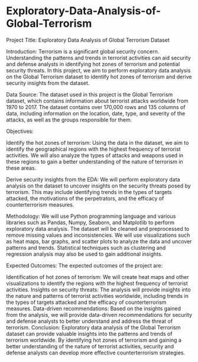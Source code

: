 # Exploratory-Data-Analysis-of-Global-Terrorism

Project Title: Exploratory Data Analysis of Global Terrorism Dataset

Introduction:
Terrorism is a significant global security concern. Understanding the patterns and trends in terrorist activities can aid security and defense analysts in identifying hot zones of terrorism and potential security threats. In this project, we aim to perform exploratory data analysis on the Global Terrorism dataset to identify hot zones of terrorism and derive security insights from the dataset.

Data Source:
The dataset used in this project is the Global Terrorism dataset, which contains information about terrorist attacks worldwide from 1970 to 2017. The dataset contains over 170,000 rows and 135 columns of data, including information on the location, date, type, and severity of the attacks, as well as the groups responsible for them.

Objectives:

Identify the hot zones of terrorism: Using the data in the dataset, we aim to identify the geographical regions with the highest frequency of terrorist activities. We will also analyze the types of attacks and weapons used in these regions to gain a better understanding of the nature of terrorism in these areas.

Derive security insights from the EDA: We will perform exploratory data analysis on the dataset to uncover insights on the security threats posed by terrorism. This may include identifying trends in the types of targets attacked, the motivations of the perpetrators, and the efficacy of counterterrorism measures.

Methodology:
We will use Python programming language and various libraries such as Pandas, Numpy, Seaborn, and Matplotlib to perform exploratory data analysis. The dataset will be cleaned and preprocessed to remove missing values and inconsistencies. We will use visualizations such as heat maps, bar graphs, and scatter plots to analyze the data and uncover patterns and trends. Statistical techniques such as clustering and regression analysis may also be used to gain additional insights.

Expected Outcomes:
The expected outcomes of the project are:

Identification of hot zones of terrorism: We will create heat maps and other visualizations to identify the regions with the highest frequency of terrorist activities.
Insights on security threats: The analysis will provide insights into the nature and patterns of terrorist activities worldwide, including trends in the types of targets attacked and the efficacy of counterterrorism measures.
Data-driven recommendations: Based on the insights gained from the analysis, we will provide data-driven recommendations for security and defense analysts to better understand and address the threat of terrorism.
Conclusion:
Exploratory data analysis of the Global Terrorism dataset can provide valuable insights into the patterns and trends of terrorism worldwide. By identifying hot zones of terrorism and gaining a better understanding of the nature of terrorist activities, security and defense analysts can develop more effective counterterrorism strategies.
